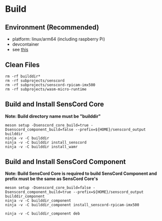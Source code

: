# Build

## Environment (Recommended)
 - platform: linux/arm64 (including raspberry Pi)
 - devcontainer
  - see [this](../.devcontainer/README.md)

## Clean Files

```
rm -rf builddir*
rm -rf subprojects/senscord
rm -rf subprojects/senscord-rpicam-imx500
rm -rf subprojects/wasm-micro-runtime
```

## Build and Install SensCord Core

**Note: Build directory name must be "builddir"**

```
meson setup -Dsenscord_core_build=true -Dsenscord_component_build=false --prefix=${HOME}/senscord_output builddir
ninja -v -C builddir
ninja -v -C builddir install_senscord
ninja -v -C builddir install_wamr
```

## Build and Install SensCord Component

**Note: Build SensCord Core is required to build SensCord Component and prefix must be the same as SensCord Core's**

```
meson setup -Dsenscord_core_build=false -Dsenscord_component_build=true --prefix=${HOME}/senscord_output builddir_component
ninja -v -C builddir_component
ninja -v -C builddir_component install_senscord-rpicam-imx500
```

```
ninja -v -C builddir_component deb
```

